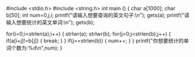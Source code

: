 #include <stdio.h>
#include <string.h>
int main ()
{
 char a[1000];
 char b[50];
 int num=0,j,i;
 printf("请输入想要查询的英文句子:\n");
 gets(a);
 printf("请输入想要统计的英文单词:\n");
 gets(b);
  
 for(i=0;i<strlen(a);i++)
 {
  strlwr(a);
  strlwr(b);
  for(j=0;j<strlen(b);j++)
  {
   if(a[i+j]!=b[j])
   {
   	break;
   }
  }
  if(j==strlen(b))
   {
    	num++;
   }
 }
  printf("你想要统计的单词个数为:%d\n",num); 
}
